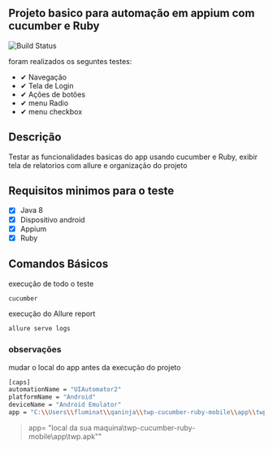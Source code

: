 ## Projeto basico para automação em appium com cucumber e Ruby

![Build Status][travis-image]

foram realizados os seguntes testes:

- ✔ Navegação
- ✔ Tela de Login
- ✔ Ações de botões
- ✔ menu Radio
- ✔ menu checkbox

## Descrição

Testar as funcionalidades basicas do app usando cucumber e Ruby, exibir tela de relatorios com allure e organização do projeto

## Requisitos minimos para o teste

- [x] Java 8
- [x] Dispositivo android
- [x] Appium
- [x] Ruby

## Comandos Básicos


execução de todo o teste
```sh
cucumber
```

execução do Allure report
```sh
allure serve logs
```

### observações

mudar o local do app antes da execução do projeto

```sh
[caps]
automationName = "UIAutomator2"
platformName = "Android"
deviceName = "Android Emulator"
app = "C:\\Users\\fluminat\\qaninja\\twp-cucumber-ruby-mobile\\app\\twp.apk"
```

> app= "local da sua maquina\\twp-cucumber-ruby-mobile\\app\\twp.apk""


[travis-image]: https://img.shields.io/travis/dbader/node-datadog-metrics/master.svg?style=flat-square

